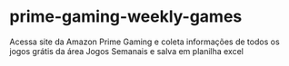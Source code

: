 # prime-gaming-weekly-games
Acessa site da Amazon Prime Gaming e coleta informações de todos os jogos grátis da área Jogos Semanais e salva em planilha excel
